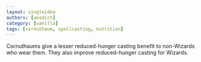 ```yaml
---
layout: singleidea
authors: [aosdict]
category: [vanilla]
tags: [cornuthaum, spellcasting, nutrition]
---
```

Cornuthaums give a lesser reduced-hunger casting benefit to non-Wizards who wear
them. They also improve reduced-hunger casting for Wizards.
